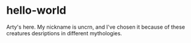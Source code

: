 # hello-world

Arty's here. My nickname is uncrn, and I've chosen it because of these creatures desriptions in different mythologies.
